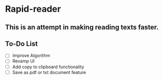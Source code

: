 # Rapid-reader
## This is an attempt in making reading texts faster.
## To-Do List
- [ ] Improve Algorithm
- [ ] Revamp UI
- [ ] Add copy to clipboard functionality 
- [ ] Save as pdf or txt document feature
